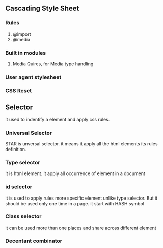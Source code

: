 ## Cascading Style Sheet

### Rules
1. @import
2. @media

### Built in modules

1. Media Quires, for Media type handling

### User agent stylesheet
### CSS Reset

## Selector

 it used to indentify a element and apply css rules.

### Universal Selector

STAR is unversal selector. it means it apply all the html elements its rules definition.

### Type selector

 it is html element. it apply all occurrence of element in a document

### id selector

it is used to apply rules more specific element unlike type selector. But it should be used only one time in a page. it start with HASH symbol

### Class selector

it can be used more than one places and share across different element

### Decentant combinator
